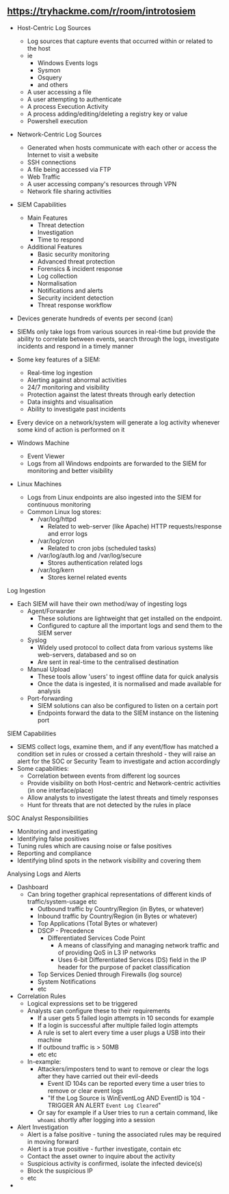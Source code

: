 https://tryhackme.com/r/room/introtosiem
- 
- Host-Centric Log Sources
	- Log sources that capture events that occurred within or related to the host
	- ie
		- Windows Events logs
		- Sysmon
		- Osquery
		- and others
	- A user accessing a file
	- A user attempting to authenticate
	- A process Execution Activity
	- A process adding/editing/deleting a registry key or value
	- Powershell execution

- Network-Centric Log Sources
	- Generated when hosts communicate with each other or access the Internet to visit a website
	- SSH connections
	- A file being accessed via FTP
	- Web Traffic
	- A user accessing company's resources through VPN
	- Network file sharing activities

- SIEM Capabilities
	- Main Features
		- Threat detection
		- Investigation
		- Time to respond
	- Additional Features
		- Basic security monitoring
		- Advanced threat protection
		- Forensics & incident response
		- Log collection
		- Normalisation
		- Notifications and alerts
		- Security incident detection
		- Threat response workflow

- Devices generate hundreds of events per second (can)
- SIEMs only take logs from various sources in real-time but provide the ability to correlate between events, search through the logs, investigate incidents and respond in a timely manner
- Some key features of a SIEM:
	- Real-time log ingestion
	- Alerting against abnormal activities
	- 24/7 monitoring and visibility
	- Protection against the latest threats through early detection
	- Data insights and visualisation
	- Ability to investigate past incidents

- Every device on a network/system will generate a log activity whenever some kind of action is performed on it
- Windows Machine
	- Event Viewer
	- Logs from all Windows endpoints are forwarded to the SIEM for monitoring and better visibility 
- Linux Machines
	- Logs from Linux endpoints are also ingested into the SIEM for continuous monitoring
	- Common Linux log stores:
		- /var/log/httpd
			- Related to web-server (like Apache) HTTP requests/response and error logs
		- /var/log/cron 
			- Related to cron jobs (scheduled tasks)
		- /var/log/auth.log and /var/log/secure
			- Stores authentication related logs
		- /var/log/kern
			- Stores kernel related events

Log Ingestion
- Each SIEM will have their own method/way of ingesting logs 
	- Agent/Forwarder
		- These solutions are lightweight that get installed on the endpoint.
		- Configured to capture all the important logs and send them to the SIEM server
	- Syslog
		- Widely used protocol to collect data from various systems like web-servers, databased and so on
		- Are sent in real-time to the centralised destination
	- Manual Upload
		- These tools allow 'users' to ingest offline data for quick analysis 
		- Once the data is ingested, it is normalised and made available for analysis
	- Port-forwarding
		- SIEM solutions can also be configured to listen on a certain port
		- Endpoints forward the data to the SIEM instance on the listening port

SIEM Capabilities
- SIEMS collect logs, examine them, and if any event/flow has matched a condition set in rules or crossed a certain threshold - they will raise an alert for the SOC or Security Team to investigate and action accordingly
- Some capabilities:
	- Correlation between events from different log sources
	- Provide visibility on both Host-centric and Network-centric activities (in one interface/place)
	- Allow analysts to investigate the latest threats and timely responses
	- Hunt for threats that are not detected by the rules in place

SOC Analyst Responsibilities
- Monitoring and investigating
- Identifying false positives
- Tuning rules which are causing noise or false positives
- Reporting and compliance
- Identifying blind spots in the network visibility and covering them

Analysing Logs and Alerts
- Dashboard
	- Can bring together graphical representations of different kinds of traffic/system-usage etc
		- Outbound traffic by Country/Region (in Bytes, or whatever)
		- Inbound traffic by Country/Region (in Bytes or whatever)
		- Top Applications (Total Bytes or whatever)
		- DSCP - Precedence
			- Differentiated Services Code Point
				- A means of classifying and managing network traffic and of providing QoS in L3 IP networks
				- Uses 6-bit Differentiated Services (DS) field in the IP header for the purpose of packet classification
		- Top Services Denied through Firewalls (log source)
		- System Notifications
		- etc
- Correlation Rules
	- Logical expressions set to be triggered
	- Analysts can configure these to their requirements
		- If a user gets 5 failed login attempts in 10 seconds for example
		- If a login is successful after multiple failed login attempts
		- A rule is set to alert every time a user plugs a USB into their machine
		- If outbound traffic is > 50MB
		- etc etc
	- In-example:
		- Attackers/imposters tend to want to remove or clear the logs after they have carried out their evil-deeds
			- Event ID 104s can be reported every time a user tries to remove or clear event logs
			- "If the Log Source is WinEventLog AND EventID is 104 - TRIGGER AN ALERT `Event Log Cleared`"
		- Or say for example if a User tries to run a certain command, like `whoami` shortly after logging into a session
- Alert Investigation
	- Alert is a false positive - tuning the associated rules may be required in moving forward
	- Alert is a true positive - further investigate, contain etc
	- Contact the asset owner to inquire about the activity
	- Suspicious activity is confirmed, isolate the infected device(s)
	- Block the suspicious IP
	- etc
- 
